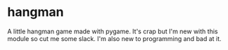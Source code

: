 # hangman
A little hangman game made with pygame. It's crap but I'm new with this module so cut me some slack.
I'm also new to programming and bad at it.

